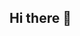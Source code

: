 ## Hi there 👋

<!--
**xiwenhuang123/xiwenhuang123** is a ✨ _special_ ✨ repository because its `README.md` (this file) appears on your GitHub profile.

Here are some ideas to get you started:

- 🔭 I’m a Phd candidate at Imprial College London. 
- 👯 I’m currently working on data markets.
- 🤔 I’m looking for collaborations with data markets and its business applications.
- 📫 How to reach me: xh1923@ic.ac.uk
- ⚡ Fun fact: A designer & dancer.
-->
